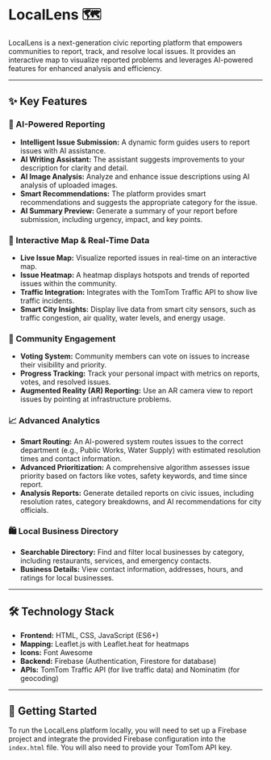# LocalLens 🗺️

LocalLens is a next-generation civic reporting platform that empowers communities to report, track, and resolve local issues. It provides an interactive map to visualize reported problems and leverages AI-powered features for enhanced analysis and efficiency.

***

## ✨ Key Features

### 📣 AI-Powered Reporting
* **Intelligent Issue Submission:** A dynamic form guides users to report issues with AI assistance.
* **AI Writing Assistant:** The assistant suggests improvements to your description for clarity and detail.
* **AI Image Analysis:** Analyze and enhance issue descriptions using AI analysis of uploaded images.
* **Smart Recommendations:** The platform provides smart recommendations and suggests the appropriate category for the issue.
* **AI Summary Preview:** Generate a summary of your report before submission, including urgency, impact, and key points.

### 📍 Interactive Map & Real-Time Data
* **Live Issue Map:** Visualize reported issues in real-time on an interactive map.
* **Issue Heatmap:** A heatmap displays hotspots and trends of reported issues within the community.
* **Traffic Integration:** Integrates with the TomTom Traffic API to show live traffic incidents.
* **Smart City Insights:** Display live data from smart city sensors, such as traffic congestion, air quality, water levels, and energy usage.

### 🤝 Community Engagement
* **Voting System:** Community members can vote on issues to increase their visibility and priority.
* **Progress Tracking:** Track your personal impact with metrics on reports, votes, and resolved issues.
* **Augmented Reality (AR) Reporting:** Use an AR camera view to report issues by pointing at infrastructure problems.

### 📈 Advanced Analytics
* **Smart Routing:** An AI-powered system routes issues to the correct department (e.g., Public Works, Water Supply) with estimated resolution times and contact information.
* **Advanced Prioritization:** A comprehensive algorithm assesses issue priority based on factors like votes, safety keywords, and time since report.
* **Analysis Reports:** Generate detailed reports on civic issues, including resolution rates, category breakdowns, and AI recommendations for city officials.

### 🛍️ Local Business Directory
* **Searchable Directory:** Find and filter local businesses by category, including restaurants, services, and emergency contacts.
* **Business Details:** View contact information, addresses, hours, and ratings for local businesses.

***

## 🛠️ Technology Stack
* **Frontend:** HTML, CSS, JavaScript (ES6+)
* **Mapping:** Leaflet.js with Leaflet.heat for heatmaps
* **Icons:** Font Awesome
* **Backend:** Firebase (Authentication, Firestore for database)
* **APIs:** TomTom Traffic API (for live traffic data) and Nominatim (for geocoding)

***

## 🚀 Getting Started

To run the LocalLens platform locally, you will need to set up a Firebase project and integrate the provided Firebase configuration into the `index.html` file. You will also need to provide your TomTom API key.
